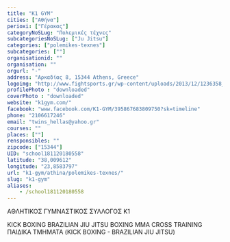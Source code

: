 ```yaml
---
title: "K1 GYM"
cities: ["Αθήνα"]
perioxi: ["Γέρακας"]
categoryNoSLug: "Πολεμικές τέχνες"
subcategoriesNoSLug: ["Ju Jitsu"]
categories: ["polemikes-texnes"]
subcategories: [""]
organisationid: ""
organisation: ""
orgurl: "-"
address: "Αρκαδίας 8, 15344 Athens, Greece"
logoimg: "http://www.fightsports.gr/wp-content/uploads/2013/12/1236358_582586648471185_285329743_n.jpg"
profilePhoto : "downloaded"
coverPhoto : "downloaded"
website: "k1gym.com/"
facebook: "www.facebook.com/K1-GYM/395867683809750?sk=timeline"
phone: "2106617246"
email: "twins_hellas@yahoo.gr"
courses: ""
places: [""]
rensponsibles: ""
zipcode: ["15344"]
UID: "school181120180558"
latitude: "38,009612"
longitude: "23,8583797"
url: "k1-gym/athina/polemikes-texnes/"
slug: "k1-gym"
aliases:
    - /school181120180558
---
```



ΑΘΛΗΤΙΚΟΣ ΓΥΜΝΑΣΤΙΚΟΣ ΣΥΛΛΟΓΟΣ Κ1

KICK BOXING BRAZILIAN JIU JITSU BOXING MMA CROSS TRAINING ΠΑΙΔΙΚΑ ΤΜΗΜΑΤΑ (KICK BOXING - BRAZILIAN JIU JITSU)